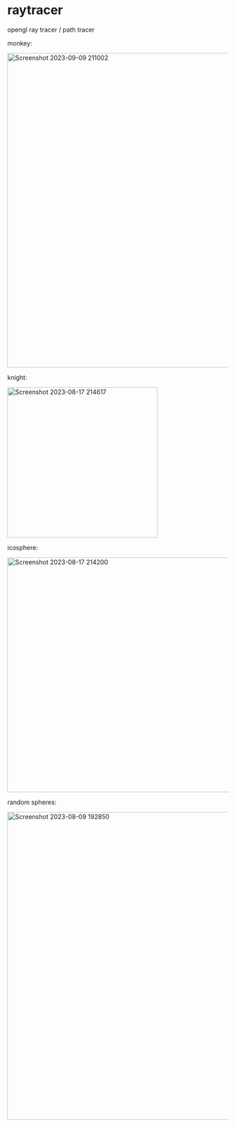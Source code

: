 # raytracer


opengl ray tracer / path tracer


<p>monkey:</p>
<img width="715" alt="Screenshot 2023-09-09 211002" src="https://github.com/yeedinosor/raytracer/assets/123328935/06d0dd3a-2617-4ada-b64a-93ff07cd4f30">


<p>knight:</p>
<img width="342" alt="Screenshot 2023-08-17 214617" src="https://github.com/yeedinosor/raytracer/assets/123328935/d729a443-bb04-4239-b4f7-6b89741352c2">


<p>icosphere:</p>
<img width="534" alt="Screenshot 2023-08-17 214200" src="https://github.com/yeedinosor/raytracer/assets/123328935/1d55a71c-806a-474d-aaa7-7ae6d13fb2e6" align="center">

<p>random spheres:</p>
<img width="700" alt="Screenshot 2023-08-09 192850" src="https://github.com/yeedinosor/raytracer/assets/123328935/e362c363-079c-4a34-8800-235b377d1838" align="center">


